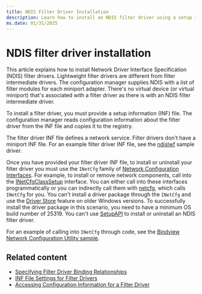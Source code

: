 ```yaml
---
title: NDIS Filter Driver Installation
description: Learn how to install an NDIS filter driver using a setup information (INF) file.
ms.date: 01/31/2025
---
```


# NDIS filter driver installation

This article explains how to install Network Driver Interface Specification (NDIS) filter drivers. Lightweight filter drivers are different from filter intermediate drivers. The configuration manager supplies NDIS with a list of filter modules for each miniport adapter. There's no virtual device (or virtual miniport) that's associated with a filter driver as there is with an NDIS filter intermediate driver.

To install a filter driver, you must provide a setup information (INF) file. The configuration manager reads configuration information about the filter driver from the INF file and copies it to the registry.

The filter driver INF file defines a network service. Filter drivers don't have a miniport INF file. For an example filter driver INF file, see the [ndislwf](https://github.com/microsoft/Windows-driver-samples/tree/95037b3f77f3a745f7682f991ac80e81f91f5362/network/ndis/filter) sample driver.

Once you have provided your filter driver INF file, to install or uninstall your filter driver you must use the `INetCfg` family of [Network Configuration Interfaces](/previous-versions/windows/hardware/network/ff559080(v=vs.85)). For example, to install or remove network components, call into the [INetCfgClassSetup](/previous-versions/windows/hardware/network/ff547709(v=vs.85)) interface. You can either call into these interfaces programmatically or you can indirectly call them with [netcfg](/windows-server/administration/windows-commands/netcfg), which calls `INetCfg` for you. You can't install a driver package through the `INetCfg` and use the [Driver Store](../develop/run-from-driver-store.md) feature on older Windows versions. To successfully install the driver package in this scenario, you need to have a minimum OS build number of 25319. You can't use [SetupAPI](../install/setupapi.md) to install or uninstall an NDIS filter driver.

For an example of calling into `INetCfg` through code, see the [Bindview Network Configuration Utility sample](https://github.com/Microsoft/Windows-driver-samples/tree/main/network/config/bindview).

## Related content

- [Specifying Filter Driver Binding Relationships](specifying-filter-driver-binding-relationships.md)
- [INF File Settings for Filter Drivers](inf-file-settings-for-filter-drivers.md)
- [Accessing Configuration Information for a Filter Driver](accessing-configuration-information-for-a-filter-driver.md)
